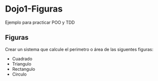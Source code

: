 # Dojo1-Figuras
Ejemplo para practicar POO y TDD

## Figuras

Crear un sistema que calcule el perimetro o área de las siguentes figuras: 
  * Cuadrado
  * Triangulo
  * Rectangulo
  * Circulo
